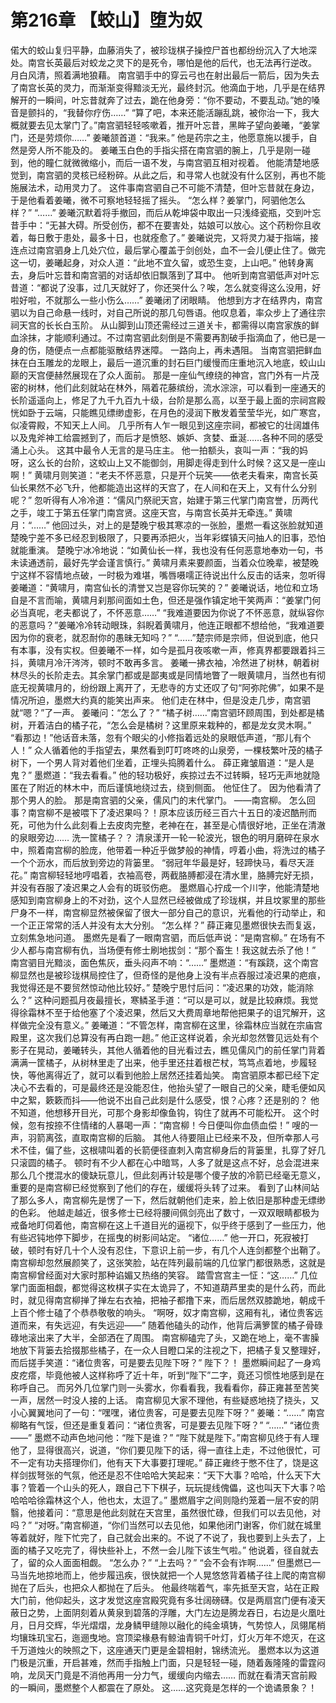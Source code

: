 # 第216章 【蛟山】堕为奴
偌大的蛟山复归平静，血藤消失了，被珍珑棋子操控尸首也都纷纷沉入了大地深处。南宫长英最后对蛟龙之灵下的是死令，哪怕是他的后代，也无法再行逆改。
月白风清，照着满地狼藉。
南宫驷手中的穿云弓也在射出最后一箭后，因为失去了南宫长英的灵力，而渐渐变得黯淡无光，最终封沉。他滴血于地，几乎是在结界解开的一瞬间，叶忘昔就奔了过去，跪在他身旁：“你不要动，不要乱动。”她的嗓音是颤抖的，“我替你疗伤……”
“算了吧，本来还能活蹦乱跳，被你治一下，我大概就要去见太掌门了。”南宫驷轻轻咳嗽着，推开叶忘昔，黑眸子望向姜曦，“姜掌门，还是劳烦你……”
姜曦颔首道：“我来。”
他是药宗之主，他愿意施以援手，自然是旁人所不能及的。
姜曦玉白色的手指尖搭在南宫驷的腕上，几乎是刚一碰到，他的瞳仁就微微缩小，而后一语不发，与南宫驷互相对视着。
他能清楚地感觉到，南宫驷的灵核已经粉碎。从此之后，和寻常人也就没有什么区别，再也不能施展法术，动用灵力了。
这件事南宫驷自己不可能不清楚，但叶忘昔就在身边，于是他看着姜曦，微不可察地轻轻摇了摇头。
“怎么样？姜掌门，阿驷他怎么样？”
“……”
姜曦沉默着将手撤回，而后从乾坤袋中取出一只浅绛瓷瓶，交到叶忘昔手中：“无甚大碍。所受创伤，都不在要害处，姑娘可以放心。这个药粉你且收着，每日敷于患处，最多十日，也就痊愈了。”
姜曦说完，又将灵力凝于指端，接连点过南宫驷身上几处穴位，最后掌心覆盖于剑创处，血不一会儿便止住了。做完这一切，姜曦起身，对众人道：“此地不宜久留，或恐生变，上山吧。”
他转身离去，身后叶忘昔和南宫驷的对话却依旧飘落到了耳中。
他听到南宫驷低声对叶忘昔道：“都说了没事，过几天就好了，你还哭什么？唉，怎么就变得这么没用，好啦好啦，不就那么一些小伤么……”
姜曦闭了闭眼睛。
他想到方才在结界内，南宫驷以为自己命悬一线时，对自己所说的那几句唇语。他叹息着，率众步上了通往宗祠天宫的长长白玉阶。
从山脚到山顶还需经过三道关卡，都需得以南宫家族的鲜血涂抹，才能顺利通过。不过南宫驷此刻倒是不需要再割破手指滴血了，他已是一身的伤，随便点一点都能驱散结界迷障。
一路向上，再未遇阻。
当南宫驷把鲜血抹在白玉雕龙的龙眼上，最后一道沉重的封石巨门缓慢而庄重地沉入地底，蛟山山巅的天宫便赫然展现在了众人面前。
那是一座仙气缭绕的神宫，宫门外有一片茂密的树林，他们此刻就站在林外，隔着花藤缤纷，流水淙淙，可以看到一座通天的长阶遥遥向上，修足了九千九百九十级，台阶是那么高，以至于最上面的宗祠宫殿恍如卧于云端，只能瞧见缥缈虚影，在月色的浸润下散发着莹莹华光，如广寒宫，似凌霄殿，不知天上人间。
几乎所有人乍一眼见到这座宗祠，都被它的壮阔雄伟以及鬼斧神工给震撼到了，而后才是愤怒、嫉妒、贪婪、垂涎……各种不同的感受涌上心头。
这其中最令人无言的是马庄主。
他一拍额头，哀叫一声：“我的妈呀，这么长的台阶，这蛟山上又不能御剑，用脚走得走到什么时候？这又是一座山啊！”
黄啸月则笑道：“老夫不怀恶意，只是开个玩笑——依老夫看来，南宫长英仙长果然不必飞升，他都能造出这样的天宫了，在人间和在天上，又有什么分别呢？”
忽听得有人冷冷道：“儒风门祭祀天宫，始建于第三代掌门南宫誉，历两代之手，竣工于第五任掌门南宫贤。这座天宫，与南宫长英并无牵连。”
黄啸月：“……”
他回过头，对上的是楚晚宁极其寒凉的一张脸，墨燃一看这张脸就知道楚晚宁差不多已经忍到极限了，只要再添把火，当年彩蝶镇天问抽人的旧事，恐怕就能重演。
楚晚宁冰冷地说：“如黄仙长一样，我也没有任何恶意地奉劝一句，书未读通透前，最好先学会谨言慎行。”
黄啸月素来要颜面，当着众位晚辈，被楚晚宁这样不容情地点破，一时极为难堪，嘴唇嗫嚅正待说出什么反击的话来，忽听得姜曦道：“黄啸月，南宫仙长的清誉又岂是容你玩笑的？”
姜曦说话，地位和立场自是不言而喻，黄啸月刹那间面如土色，但还是强作镇定地干笑两声：“姜掌门何必当真呢，老夫都说了，不怀恶意……”
“我难道要因为你说了不怀恶意，就纵容你的恶意吗？”姜曦冷冷转动眼珠，斜睨着黄啸月，他连正眼都不想给他，“我难道要因为你的衰老，就忍耐你的愚昧无知吗？”
“……”楚宗师是宗师，但说到底，他只有本事，没有实权。但姜曦不一样，如今是孤月夜咳嗽一声，修真界都要跟着抖三抖，黄啸月冷汗涔涔，顿时不敢再多言。
姜曦一拂衣袖，冷然进了树林，朝着树林尽头的长阶走去。其余掌门都或是鄙夷或是同情地瞥了一眼黄啸月，当然也有彻底无视黄啸月的，纷纷跟上离开了，无悲寺的方丈还叹了句“阿弥陀佛”，如果不是情况所迫，墨燃大约真的能笑出声来。
他们走在林中，但是没走几步，南宫驷就“嗯？”了一声。
姜曦问：“怎么了？”
“橘子树……”南宫驷环顾周围，到处都是橘树，开着洁白的橘子花，“怎么会是橘树？这里原来栽种的，都是龙女灵木啊。”
“看那边！”他话音未落，忽有个眼尖的小修指着远处的泉眼低声道，“那儿有个人！”
众人循着他的手指望去，果然看到叮叮咚咚的山泉旁，一棵枝繁叶茂的橘子树下，一个男人背对着他们坐着，正埋头捣腾着什么。
薛正雍皱眉道：“是人是鬼？”
墨燃道：“我去看看。”
他的轻功极好，疾掠过去不过转瞬，轻巧无声地就隐匿在了附近的林木中，而后谨慎地绕过去，绕到侧面。
他怔住了。
因为他看清了那个男人的脸。
那是南宫驷的父亲，儒风门的末代掌门。
——南宫柳。
怎么回事？南宫柳不是被喂下了凌迟果吗？！原本应该历经三百六十五日的凌迟酷刑而死，可他为什么此刻看上去皮肉完整，老神在在，甚至是心情很好地，正坐在清澈的泉眼旁边……
洗一筐橘子？？
清泉漾开一轮一轮波光，银色的明月磨碎在泉水中，照着南宫柳的脸庞，他带着一种近乎做梦般的神情，哼着小曲，将洗过的橘子一个个沥水，而后放到旁边的背篓里。
“弱冠年华最是好，轻蹄快马，看尽天涯花。”
南宫柳轻轻地哼唱着，衣袖高卷，两截胳膊都浸在清水里，胳膊完好无损，并没有吞服了凌迟果之人会有的斑驳伤疤。
墨燃眉心拧成一个川字，他能清楚地感知到南宫柳身上的不对劲，这个人显然已经被做成了珍珑棋，并且坟冢里的那些尸身不一样，南宫柳显然被保留了很大一部分自己的意识，光看他的行动举止，和一个正正常常的活人并没有太大分别。
“怎么样？”
薛正雍见墨燃很快去而复返，立刻焦急地问道。
墨燃先是看了一眼南宫驷，而后低声说：“是南宫柳。”
在场有不少人都与南宫柳有仇，当场便有修士刷地拔剑：“那个畜生！我这就去杀了他！”
南宫驷目光黯淡，面色焦灰，垂头闷声不响：“……”
墨燃道：“有蹊跷，这个南宫柳显然也是被珍珑棋局控住了，但奇怪的是他身上没有半点吞服过凌迟果的疤痕，我觉得还是不要贸然惊动他比较好。”
楚晚宁思忖后问：“凌迟果的功效，能消除么？”
这种问题孤月夜最擅长，寒鳞圣手道：“可以是可以，就是比较麻烦。我觉得徐霜林不至于给他塞了个凌迟果，然后又大费周章地帮他把果子的诅咒解开，这样做完全没有意义。”
姜曦道：“不管怎样，南宫柳在这里，徐霜林应当就在宗庙宫殿里，这次我们总算没有再白跑一趟。”
他正这样说着，余光却忽然瞥见远处有个影子在晃动，姜曦转头，其他人循着他的目光看过去，瞧见儒风门的前任掌门背着满满一筐橘子，从树林里走了出来，他手里还拄着根芒杖，笃笃点着地，步履轻快，等他离得近了，就可以看到他脸上居然还挂着灿笑。
南宫驷原本都已经下定决心不去看的，可是最终还是没能忍住，他抬头望了一眼自己的父亲，睫毛便如风中之絮，簌簌而抖——他说不出自己此刻是什么感受，恨？心疼？还是别的？
他不知道，他想移开目光，可那个身影却像鱼钩，钩住了就再不可能松开。
这个时候，忽有按捺不住情绪的人暴喝一声：“南宫柳！今日便叫你血债血偿！”
嗖的一声，羽箭离弦，直取南宫柳的后脑。
其他人待要阻止已经来不及，但所幸那人弓术不佳，偏了些，这根啸叫着的长箭便径直刺入南宫柳身后的背篓里，扎穿了好几只滚圆的橘子。
顿时有不少人都在心中暗骂，人多了就是这点不好，总会混进来那么几个搅混水的傻缺玩意儿，但此刻再计较是哪个傻子放的冷箭已经毫无意义，重要的是南宫柳已经觉察到了他们的存在，缓缓将头转了过来。
看到了山林间站了那么多人，南宫柳先是愣了一下，然后就朝他们走来，脸上依旧是那种虚无缥缈的色彩。
他越走越近，很多修士已经将腰间佩剑亮出了数寸，一双双眼睛都极为戒备地盯伺着他，南宫柳在这上千道目光的逼视下，似乎终于感到了一些压力，他有些迟钝地停下脚步，在摇曳的树影间站定。
“诸位……”
他一开口，死寂被打破，顿时有好几十个人没有忍住，下意识上前一步，有几个人连剑都整个出鞘了。
南宫柳却忽然展颜笑了，这张笑脸，站在阵列最前端的几位掌门都很熟悉，这就是南宫柳曾经面对大家时那种谄媚又热络的笑容。
踏雪宫宫主一怔：“这……”
几位掌门面面相觑，都觉得这枚棋子实在太诡异了，不知道葫芦里卖的是什么药，而此时，就见得南宫柳掸了掸左右衣袖，把袖子都撸下来，而后居然双膝跪地，朝成千上百个修士磕了个恭恭敬敬的响头。
“啊呀，奴才南宫柳，这厢有礼，诸位贵客远道而来，有失远迎，有失远迎——”
随着他磕头的动作，他背后满箩筐的橘子骨碌碌地滚出来了大半，全部洒在了周围。
南宫柳磕完了头，又跪在地上，毫不害臊地放下背篓去拾掇那些橘子，在一众人目瞪口呆的注视之下，把橘子复又整理好，而后搓手笑道：“诸位贵客，可是要去见陛下呀？”
陛下？！
墨燃瞬间起了一身鸡皮疙瘩，毕竟他被人这样称呼了近十年，听到“陛下”二字，竟还习惯性地感到是在称呼自己。
而另外几位掌门则一头雾水，你看看我，我看看你，薛正雍甚至苦笑一声，居然一时没人接的上话。
南宫柳见大家不理他，有些疑惑地挠了挠头，又小心翼翼地问了一句：“嘿嘿，诸位贵客，可是要去见陛下呀？”
姜曦：“……”
南宫柳略有气馁，但还是重复着问：“诸位贵客，可是要去见陛下呀？”
“……”
“诸位贵——”
墨燃不动声色地问他：“陛下是谁？”
“陛下就是陛下。”南宫柳见终于有人理他了，显得很高兴，说道，“你们要见陛下的话，得一直往上走，不过他很忙，可不一定有功夫搭理你们，他有天下大事要打理呢。”
薛正雍终于憋不住了，饶是这样剑拔弩张的气氛，他还是忍不住哈哈大笑起来：“天下大事？哈哈，什么天下大事？管着一个山头的死人，跟自己下下棋子，玩玩提线傀儡，这也叫天下大事？哈哈哈哈徐霜林这个人，他也太，太逗了。”
墨燃眉宇之间则隐约笼着一层不安的阴翳，他接着问：“意思是他此刻就在天宫里，虽然很忙碌，但我们可以去见他，对吗？”
“对呀。”南宫柳道，“你们当然可以去见他，如果他闭门谢客，你们就在城里等着就好，陛下忙完了，自己就会出来的。不说了不说了，我也要到上头去了，上面的橘子又吃完了，得快些补上，不然一会儿陛下该生气啦。”
他说着，径自就去了，留的众人面面相觑。
“怎么办？”
“上去吗？”
“会不会有诈啊……”
但墨燃已一马当先地掠地而上，他步履迅疾，很快就把一个人晃悠悠背着橘子往上爬的南宫柳抛在了后头，也把众人都抛在了后头。
他最终喘着气，率先抵至天宫，站在正殿大门前，他仰起头，这才发觉这座宫殿究竟有多壮阔磅礴。仅是两扇宫门便有凌天蔽日之势，上面阴刻着从黄泉到碧落的浮雕，大门左边是腾龙吞日，右边是火凰吐月，日月交辉，华光熠熠，龙身鳞甲缝隙以融化的纯金填铸，气势惊人，凤翎尾梢均镶珠玑宝石，迤逦曳地。宫顶梁椽悬有鲸油青铜千叶灯，灯火万年不熄灭，在这千万道烛火的映照之下，这座通天门更是金碧相射，锦绣流光。
墨燃本以为这道门极是沉重，开启甚难，然而手指触上门面，只是轻轻一碰，随着轰隆隆的雷霆闷响，龙凤天门竟是不消他再用一分力气，缓缓向内缩去……
而就在看清天宫前殿的一瞬间，墨燃整个人都震在了原处。
这……这究竟是怎样的一个诡谲景象？！
